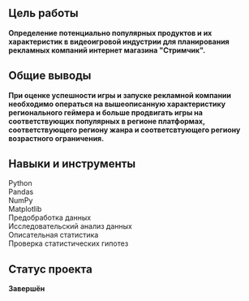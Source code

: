## Цель работы 
**Определение потенциально популярных продуктов и их характеристик в видеоигровой индустрии для планирования рекламных компаний интернет магазина "Стримчик".**
## Общие выводы
**При оценке успешности игры и запуске рекламной компании необходимо операться на вышеописанную характеристику регионального геймера и больше продвигать игры на соответствующих популярных в регионе платформах, соответствующего региону жанра и соответсвтующего региону возрастного ограничения.**
## Навыки и инструменты
Python <br>
Pandas <br>
NumPy <br>
Matplotlib <br>
Предобработка данных <br>
Исследовательский анализ данных <br>
Описательная статистика <br>
Проверка статистических гипотез <br>
## Статус проекта
**Завершён**
